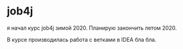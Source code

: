 # job4j
я начал курс job4j зимой 2020. Планирую закончить летом 2020.

В курсе производилась работа с ветками в IDEA бла бла.
